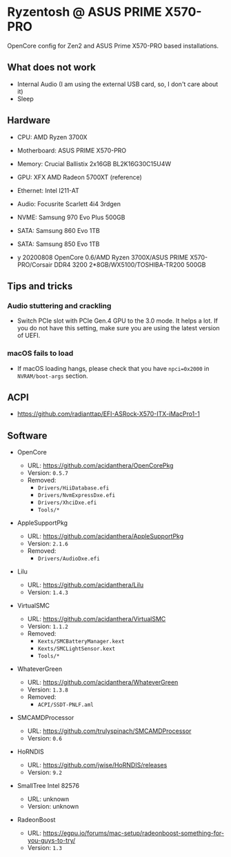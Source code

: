 # Ryzentosh @ ASUS PRIME X570-PRO

OpenCore config for Zen2 and ASUS Prime X570-PRO based installations.

## What does not work

* Internal Audio (I am using the external USB card, so, I don't care about it)
* Sleep

## Hardware

* CPU: AMD Ryzen 3700X
* Motherboard: ASUS PRIME X570-PRO
* Memory: Crucial Ballistix 2x16GB BL2K16G30C15U4W
* GPU: XFX AMD Radeon 5700XT (reference)
* Ethernet: Intel I211-AT
* Audio: Focusrite Scarlett 4i4 3rdgen
* NVME: Samsung 970 Evo Plus 500GB
* SATA: Samsung 860 Evo 1TB
* SATA: Samsung 850 Evo 1TB

* y 20200808 OpenCore 0.6/AMD Ryzen 3700X/ASUS PRIME X570-PRO/Corsair DDR4 3200 2*8GB/WX5100/TOSHIBA-TR200 500GB

## Tips and tricks

### Audio stuttering and crackling

* Switch PCIe slot with PCIe Gen.4 GPU to the 3.0 mode. It helps a lot. If you do not have this setting, make sure you are using the latest version of UEFI.

### macOS fails to load

* If macOS loading hangs, please check that you have `npci=0x2000` in `NVRAM/boot-args` section.

## ACPI

* https://github.com/radianttap/EFI-ASRock-X570-ITX-iMacPro1-1

## Software

* OpenCore 
  * URL: https://github.com/acidanthera/OpenCorePkg
  * Version: `0.5.7`
  * Removed:
    * `Drivers/HiiDatabase.efi`
    * `Drivers/NvmExpressDxe.efi`
    * `Drivers/XhciDxe.efi`
    * `Tools/*`

* AppleSupportPkg
  * URL: https://github.com/acidanthera/AppleSupportPkg
  * Version: `2.1.6`
  * Removed:
    * `Drivers/AudioDxe.efi`

* Lilu
  * URL: https://github.com/acidanthera/Lilu
  * Version: `1.4.3`

* VirtualSMC
  * URL: https://github.com/acidanthera/VirtualSMC
  * Version: `1.1.2`
  * Removed:
    * `Kexts/SMCBatteryManager.kext`
    * `Kexts/SMCLightSensor.kext`
    * `Tools/*`

* WhateverGreen
  * URL: https://github.com/acidanthera/WhateverGreen
  * Version: `1.3.8`
  * Removed:
    * `ACPI/SSDT-PNLF.aml`

* SMCAMDProcessor
  * URL: https://github.com/trulyspinach/SMCAMDProcessor
  * Version: `0.6`

* HoRNDIS
  * URL: https://github.com/jwise/HoRNDIS/releases
  * Version: `9.2`

* SmallTree Intel 82576
  * URL: unknown
  * Version: unknown

* RadeonBoost
  * URL: https://egpu.io/forums/mac-setup/radeonboost-something-for-you-guys-to-try/
  * Version: `1.3`

